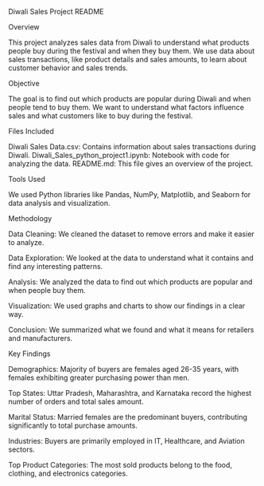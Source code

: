 
Diwali Sales Project README

Overview

This project analyzes sales data from Diwali to understand what products people buy during the festival and when they buy them. We use data about sales transactions, like product details and sales amounts, to learn about customer behavior and sales trends.

Objective

The goal is to find out which products are popular during Diwali and when people tend to buy them. We want to understand what factors influence sales and what customers like to buy during the festival.

Files Included

Diwali Sales Data.csv: Contains information about sales transactions during Diwali.
Diwali_Sales_python_project1.ipynb: Notebook with code for analyzing the data.
README.md: This file gives an overview of the project.

Tools Used

We used Python libraries like Pandas, NumPy, Matplotlib, and Seaborn for data analysis and visualization.

Methodology

Data Cleaning: We cleaned the dataset to remove errors and make it easier to analyze.

Data Exploration: We looked at the data to understand what it contains and find any interesting patterns.

Analysis: We analyzed the data to find out which products are popular and when people buy them.

Visualization: We used graphs and charts to show our findings in a clear way.

Conclusion: We summarized what we found and what it means for retailers and manufacturers.

Key Findings

Demographics: Majority of buyers are females aged 26-35 years, with females exhibiting greater purchasing power than men.

Top States: Uttar Pradesh, Maharashtra, and Karnataka record the highest number of orders and total sales amount.

Marital Status: Married females are the predominant buyers, contributing significantly to total purchase amounts.

Industries: Buyers are primarily employed in IT, Healthcare, and Aviation sectors.

Top Product Categories: The most sold products belong to the food, clothing, and electronics categories.



